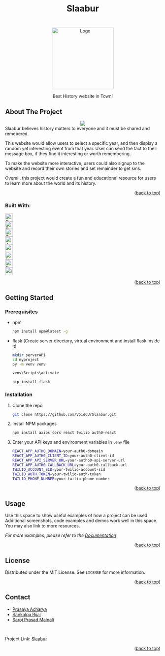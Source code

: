 # <p align=center> Slaabur</p>

<!-- PROJECT LOGO -->
<br />
<div align="center">
<img src="https://raw.githubusercontent.com/VoidCU/Slaabur/main/src/images/slaabur.png" width="200" heigh="200" alt="Logo"/>

<br>
  <p align="center">
    Best History website in Town!
    </p>
</div>

## About The Project

<div align='center'>
<img src="https://raw.githubusercontent.com/VoidCU/Slaabur/main/src/images/sc1.JPG"/>
</div>
Slaabur believes history matters to everyone and it must be shared and remebered.

This website would allow users to select a specific year, and then display a random yet interesting event from that year. User can send the fact to their message box, if they find it interesting or worth remembering.

To make the website more interactive, users could also signup to the website and record their own stories and set remainder to get sms.

Overall, this project would create a fun and educational resource for users to learn more about the world and its history.

<p align="right">(<a href="#readme-top">back to top</a>)</p>

### Built With:

<img alt="React" src="https://img.shields.io/badge/-React-61cafb?style=plastic&logo=react&logoColor=white" height="25" />
<br>
<img alt="Python" src="https://img.shields.io/badge/-Python-488bbf?style=plastic&logo=python&logoColor=ffd438" height="25" />
<br>
<img alt="Twilio" src="https://img.shields.io/badge/-Twilio-F22F46?style=plastic&logo=twilio&logoColor=ffffff" height="25" />
<br>
<img alt="Auth0" src="https://img.shields.io/badge/-Auth0-EB5424?style=plastic&logo=auth0&logoColor=ffffff" height="25" />
<br>
<img alt="css" src="https://img.shields.io/badge/-CSS-1572B6?style=plastic&logo=css3&logoColor=ffffff" height="25" />
<br>
<img alt="html" src="https://img.shields.io/badge/-HTML-E34F26?style=plastic&logo=HTML5&logoColor=ffffff" height="25" />
<br>
<img alt="flask" src="https://img.shields.io/badge/-Flask-000000?style=plastic&logo=flask&logoColor=ffffff" height="25" />
<br>
<img alt="js" src="https://img.shields.io/badge/-JavaScript-F7DF1E?style=plastic&logo=javascript&logoColor=ffffff" height="25" />
<br>
<p align="right">(<a href="#readme-top">back to top</a>)</p>

<!-- GETTING STARTED -->

## Getting Started

### Prerequisites

- npm
  ```sh
  npm install npm@latest -g
  ```
- flask (Create server directory, virtual environment and install flask inside it)

  ```sh
  mkdir serverAPI
  cd myproject
  py -m venv venv

  venv\Scripts\activate

  pip install flask
  ```

### Installation

1. Clone the repo
   ```sh
   git clone https://github.com/VoidCU/Slaabur.git
   ```
2. Install NPM packages
   ```sh
   npm install axios cors react twilio auth0-react
   ```
3. Enter your API keys and environment variables in `.env` file

   ```sh
   REACT_APP_AUTH0_DOMAIN=your-auth0-domeain
   REACT_APP_AUTH0_CLIENT_ID=your-auth0-client-id
   REACT_APP_API_SERVER_URL=your-autho0-api-server-url
   REACT_APP_AUTH0_CALLBACK_URL=your-auth0-callback-url
   TWILIO_ACCOUNT_SID=your-twilio-account-sid
   TWILIO_AUTH_TOKEN=your-twilio-auth-token
   TWILIO_PHONE_NUMBER=your-twilio-phone-number
   ```

<p align="right">(<a href="#readme-top">back to top</a>)</p>

<!-- USAGE EXAMPLES -->

## Usage

Use this space to show useful examples of how a project can be used. Additional screenshots, code examples and demos work well in this space. You may also link to more resources.

_For more examples, please refer to the [Documentation](https://example.com)_

<p align="right">(<a href="#readme-top">back to top</a>)</p>

<!-- ROADMAP -->

<!-- LICENSE -->

## License

Distributed under the MIT License. See `LICENSE` for more information.

<p align="right">(<a href="#readme-top">back to top</a>)</p>

<!-- CONTACT -->

## Contact

- [Prasaya Acharya](https://github.com/Prasaya)
- [Sankalpa Rijal](https://github.com/rijalsankalp)
- [Saroj Prasad Mainali](https://github.com/VoidCU)

<br>

Project Link: [Slaabur](https://github.com/VoidCU/Slaabur)

<p align="right">(<a href="#readme-top">back to top</a>)</p>

